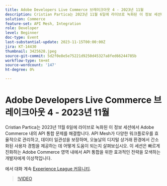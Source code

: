 ```yaml
---
title: Adobe Developers Live Commerce 브레이크아웃 4 - 2023년 11월
description: Cristian Partica는 2023년 11월 6일에 라이브로 녹화된 이 정보 세션에서 Adobe Commerce 내의 API 통합 문제를 해결합니다. API Mesh가 다양한 워크플로우를 효율적으로 관리하고, 데이터 일관성을 보장하며, 오늘날의 디지털 상거래 환경에서 간소화된 사용자 경험을 제공하는 데 어떻게 도움이 되는지 살펴보십시오. 이 세션은 빠르게 진화하는 Adobe Commerce 영역 내에서 API 통합을 위한 효과적인 전략을 모색하는 개발자에게 이상적입니다.
solution: Commerce
feature-set: API Mesh, Integration
role: Developer
level: Beginner
doc-type: Event
last-substantial-update: 2023-11-15T00:00:00Z
jira: KT-14430
thumbnail: 3425628.jpeg
source-git-commit: 5d2f0e8e5e75221d9250d45327a8fed66244785b
workflow-type: tm+mt
source-wordcount: '147'
ht-degree: 0%

---
```



# Adobe Developers Live Commerce 브레이크아웃 4 - 2023년 11월

Cristian Partica는 2023년 11월 6일에 라이브로 녹화된 이 정보 세션에서 Adobe Commerce 내의 API 통합 문제를 해결합니다. API Mesh가 다양한 워크플로우를 효율적으로 관리하고, 데이터 일관성을 보장하며, 오늘날의 디지털 상거래 환경에서 간소화된 사용자 경험을 제공하는 데 어떻게 도움이 되는지 살펴보십시오. 이 세션은 빠르게 진화하는 Adobe Commerce 영역 내에서 API 통합을 위한 효과적인 전략을 모색하는 개발자에게 이상적입니다.

에서 대화 계속 [Experience League 커뮤니티](https://adobe.ly/3ttN8tz).

>[!VIDEO](https://video.tv.adobe.com/v/3425628/?learn=on)
